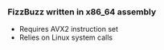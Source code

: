 ### FizzBuzz written in x86_64 assembly
- Requires AVX2 instruction set
- Relies on Linux system calls